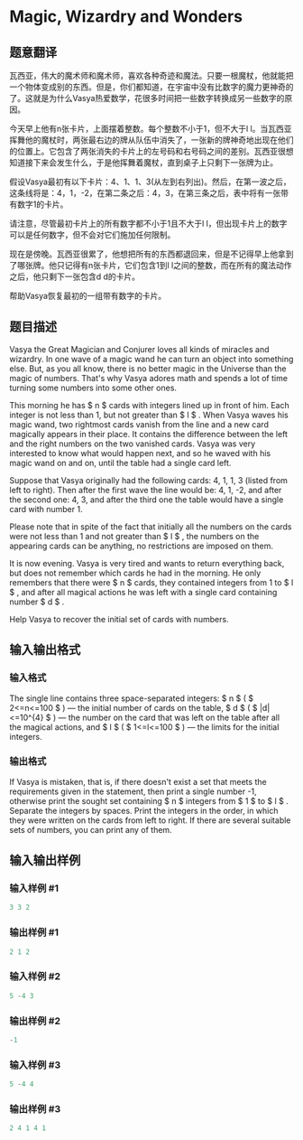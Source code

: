 # Magic, Wizardry and Wonders

## 题意翻译

瓦西亚，伟大的魔术师和魔术师，喜欢各种奇迹和魔法。只要一根魔杖，他就能把一个物体变成别的东西。但是，你们都知道，在宇宙中没有比数字的魔力更神奇的了。这就是为什么Vasya热爱数学，花很多时间把一些数字转换成另一些数字的原因。

今天早上他有n张卡片，上面摆着整数。每个整数不小于1，但不大于l l。当瓦西亚挥舞他的魔杖时，两张最右边的牌从队伍中消失了，一张新的牌神奇地出现在他们的位置上。它包含了两张消失的卡片上的左号码和右号码之间的差别。瓦西亚很想知道接下来会发生什么，于是他挥舞着魔杖，直到桌子上只剩下一张牌为止。

假设Vasya最初有以下卡片：4、1、1、3(从左到右列出)。然后，在第一波之后，这条线将是：4，1，-2，在第二条之后：4，3，在第三条之后，表中将有一张带有数字1的卡片。

请注意，尽管最初卡片上的所有数字都不小于1且不大于l l，但出现卡片上的数字可以是任何数字，但不会对它们施加任何限制。

现在是傍晚。瓦西亚很累了，他想把所有的东西都退回来，但是不记得早上他拿到了哪张牌。他只记得有n张卡片，它们包含1到l l之间的整数，而在所有的魔法动作之后，他只剩下一张包含d d的卡片。

帮助Vasya恢复最初的一组带有数字的卡片。

## 题目描述

Vasya the Great Magician and Conjurer loves all kinds of miracles and wizardry. In one wave of a magic wand he can turn an object into something else. But, as you all know, there is no better magic in the Universe than the magic of numbers. That's why Vasya adores math and spends a lot of time turning some numbers into some other ones.

This morning he has $ n $ cards with integers lined up in front of him. Each integer is not less than 1, but not greater than $ l $ . When Vasya waves his magic wand, two rightmost cards vanish from the line and a new card magically appears in their place. It contains the difference between the left and the right numbers on the two vanished cards. Vasya was very interested to know what would happen next, and so he waved with his magic wand on and on, until the table had a single card left.

Suppose that Vasya originally had the following cards: 4, 1, 1, 3 (listed from left to right). Then after the first wave the line would be: 4, 1, -2, and after the second one: 4, 3, and after the third one the table would have a single card with number 1.

Please note that in spite of the fact that initially all the numbers on the cards were not less than 1 and not greater than $ l $ , the numbers on the appearing cards can be anything, no restrictions are imposed on them.

It is now evening. Vasya is very tired and wants to return everything back, but does not remember which cards he had in the morning. He only remembers that there were $ n $ cards, they contained integers from 1 to $ l $ , and after all magical actions he was left with a single card containing number $ d $ .

Help Vasya to recover the initial set of cards with numbers.

## 输入输出格式

### 输入格式

The single line contains three space-separated integers: $ n $ ( $ 2<=n<=100 $ ) — the initial number of cards on the table, $ d $ ( $ |d|<=10^{4} $ ) — the number on the card that was left on the table after all the magical actions, and $ l $ ( $ 1<=l<=100 $ ) — the limits for the initial integers.

### 输出格式

If Vasya is mistaken, that is, if there doesn't exist a set that meets the requirements given in the statement, then print a single number -1, otherwise print the sought set containing $ n $ integers from $ 1 $ to $ l $ . Separate the integers by spaces. Print the integers in the order, in which they were written on the cards from left to right. If there are several suitable sets of numbers, you can print any of them.

## 输入输出样例

### 输入样例 #1

```cpp
3 3 2

```
### 输出样例 #1

```cpp
2 1 2 
```


### 输入样例 #2

```cpp
5 -4 3

```
### 输出样例 #2

```cpp
-1

```
### 输入样例 #3

```cpp
5 -4 4

```
### 输出样例 #3

```cpp
2 4 1 4 1 
```


